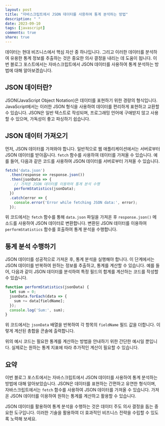 ```yaml
---
layout: post
title: "자바스크립트에서 JSON 데이터를 사용하여 통계 분석하는 방법"
description: " "
date: 2023-09-10
tags: [javascript]
comments: true
share: true
---
```


데이터는 현대 비즈니스에서 핵심 자산 중 하나입니다. 그리고 이러한 데이터를 분석하여 유용한 통계 정보를 추출하는 것은 중요한 의사 결정을 내리는 데 도움이 됩니다. 이번 블로그 포스트에서는 자바스크립트에서 JSON 데이터를 사용하여 통계 분석하는 방법에 대해 알아보겠습니다.

## JSON 데이터란?

JSON(JavaScript Object Notation)은 데이터를 표현하기 위한 경량의 형식입니다. JavaScript에서는 이러한 JSON 형식을 사용하여 데이터를 편리하게 표현하고 교환할 수 있습니다. JSON은 일반 텍스트로 작성되며, 프로그래밍 언어에 구애받지 않고 사용할 수 있으며, 가독성이 좋고 파싱하기 쉽습니다.

## JSON 데이터 가져오기

먼저, JSON 데이터를 가져와야 합니다. 일반적으로 웹 애플리케이션에서는 서버로부터 JSON 데이터를 받아옵니다. `fetch` 함수를 사용하여 데이터를 가져올 수 있습니다. 예를 들어, 다음과 같은 코드를 사용하여 JSON 데이터를 서버로부터 가져올 수 있습니다.

```javascript
fetch('data.json')
  .then(response => response.json())
  .then(jsonData => {
    // 가져온 JSON 데이터를 이용하여 통계 분석 수행
    performStatistics(jsonData);
  })
  .catch(error => {
    console.error('Error while fetching JSON data:', error);
  });
```

위 코드에서는 `fetch` 함수를 통해 `data.json` 파일을 가져온 후 `response.json()` 메소드를 사용하여 JSON 데이터로 변환합니다. 변환된 JSON 데이터를 이용하여 `performStatistics` 함수를 호출하여 통계 분석을 수행합니다.


## 통계 분석 수행하기

JSON 데이터를 성공적으로 가져온 후, 통계 분석을 실행해야 합니다. 이 단계에서는 JSON 데이터를 반복하여 원하는 정보를 추출하고, 통계를 계산할 수 있습니다. 예를 들어, 다음과 같이 JSON 데이터를 분석하여 특정 필드의 합계를 계산하는 코드를 작성할 수 있습니다.

```javascript
function performStatistics(jsonData) {
  let sum = 0;
  jsonData.forEach(data => {
    sum += data[fieldName];
  });
  console.log('Sum:', sum);
}
```

위 코드에서는 `jsonData` 배열을 반복하여 각 항목의 `fieldName` 필드 값을 더합니다. 이렇게 계산된 총합을 콘솔에 출력합니다.

위의 예시 코드는 필요한 통계를 계산하는 방법을 안내하기 위한 간단한 예시일 뿐입니다. 실제로는 원하는 통계 지표에 따라 추가적인 계산이 필요할 수 있습니다.

## 요약

이번 블로그 포스트에서는 자바스크립트에서 JSON 데이터를 사용하여 통계 분석하는 방법에 대해 알아보았습니다. JSON은 데이터를 표현하는 간편하고 유연한 형식이며, 자바스크립트에서는 `fetch` 함수를 사용하여 JSON 데이터를 가져올 수 있습니다. 가져온 JSON 데이터를 이용하여 원하는 통계를 계산하고 활용할 수 있습니다.

JSON 데이터를 활용하여 통계 분석을 수행하는 것은 데이터 주도 의사 결정을 돕는 중요한 도구입니다. 이러한 기술을 활용하여 더 효과적인 비즈니스 전략을 수립할 수 있도록 노력해 보세요.